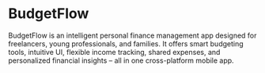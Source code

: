 # BudgetFlow
BudgetFlow is an intelligent personal finance management app designed for freelancers, young professionals, and families. It offers smart budgeting tools, intuitive UI, flexible income tracking, shared expenses, and personalized financial insights – all in one cross-platform mobile app.
